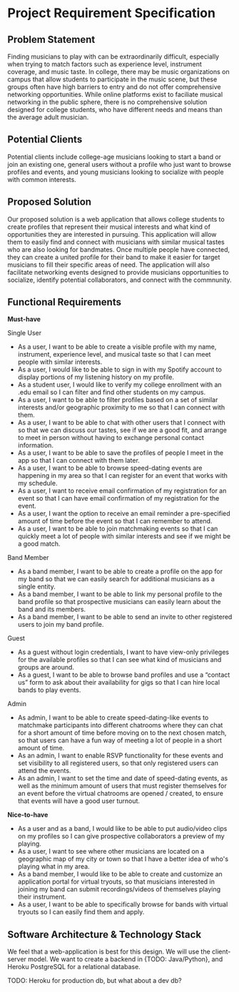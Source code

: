 # Project Requirement Specification

## Problem Statement

Finding musicians to play with can be extraordinarily difficult, especially when trying to match factors such as experience level, instrument coverage, and music taste. In college, there may be music organizations on campus that allow students to participate in the music scene, but these groups often have high barriers to entry and do not offer comprehensive networking opportunities. While online platforms exist to faciliate musical networking in the public sphere, there is no comprehensive solution designed for college students, who have different needs and means than the average adult musician.

## Potential Clients
Potential clients include college-age musicians looking to start a band or join an existing one, 
general users without a profile who just want to browse profiles and events, and young
musicians looking to socialize with people with common interests.

## Proposed Solution

Our proposed solution is a web application that allows college students to create profiles that represent their musical 
interests and what kind of opportunities they are interested in pursuing. This application will allow them to easily find
and connect with musicians with similar musical tastes who are also looking for bandmates. Once multiple people have 
connected, they can create a united profile for their band to make it easier for target musicians to fill their specific 
areas of need. The application will also facilitate networking events designed to provide musicians opportunities to 
socialize, identify potential collaborators, and connect with the commnunity.

## Functional Requirements 

**Must-have**

Single User
- As a user, I want to be able to create a visible profile with my name, instrument, experience level, 
  and musical taste so that I can meet people with similar interests.
- As a user, I would like to be able to sign in with my Spotify account to display portions of my listening history on
  my profile.
- As a student user, I would like to verify my college enrollment with an .edu email so I can filter and find other 
  students on my campus.
- As a user, I want to be able to filter profiles based on a set of similar interests and/or geographic proximity 
  to me so that I can connect with them.
- As a user, I want to be able to chat with other users that I connect with so that we can discuss our tastes,
  see if we are a good fit, and arrange to meet in person without having to exchange personal contact information.
- As a user, I want to be able to save the profiles of people I meet in the app so that I can connect with them later.
- As a user, I want to be able to browse speed-dating events are happening in my area so that I can register for an event that works with my schedule.
- As a user, I want to receive email confirmation of my registration for an event so that I can have email confirmation of my registration for the event.
- As a user, I want the option to receive an email reminder a pre-specified amount of time before the event so that I can remember to attend.
- As a user, I want to be able to join matchmaking events so that I can quickly meet a lot of people with similar interests and see if we might be a good match.


Band Member
- As a band member, I want to be able to create a profile on the app for my band so that we can easily search for 
  additional musicians as a single entity.
- As a band member, I want to be able to link my personal profile to the band profile so that prospective musicians 
  can easily learn about the band and its members.
- As a band member, I want to be able to send an invite to other registered users to join my band profile.
  
Guest
- As a guest without login credentials, I want to have view-only privileges for the available profiles 
  so that I can see what kind of musicians and groups are around.
- As a guest, I want to be able to browse band profiles and use a “contact us” form to ask about their availability for gigs so that I can hire local bands to play events.


Admin
- As admin, I want to be able to create speed-dating-like events to matchmake participants into different chatrooms where they can chat for a short amount of time before moving on to the next chosen match, so that users can have a fun way of meeting a lot of people in a short amount of time. 
- As an admin, I want to enable RSVP functionality for these events and set visibility to all registered users, so that only registered users can attend the events.
- As an admin, I want to set the time and date of speed-dating events, as well as the minimum amount of users that must register themselves for an event before the virtual chatrooms are opened / created, to ensure that events will have a good user turnout.


**Nice-to-have**
- As a user and as a band, I would like to be able to put audio/video clips on my profiles so I can give prospective 
  collaborators a preview of my playing.
- As a user, I want to see where other musicians are located on a geographic map of my city or town so that I have a better idea of who's playing what in my area.
- As a band member, I would like to be able to create and customize an application portal for virtual tryouts, so that 
  musicians interested in joining my band can submit recordings/videos of themselves playing their instrument.
- As a user, I want to be able to specifically browse for bands with virtual tryouts so I can easily find them and apply.


## Software Architecture & Technology Stack
We feel that a web-application is best for this design. We will use the
client-server model. We want to create a backend in {TODO: Java/Python}, and Heroku
PostgreSQL for a relational database.

TODO: Heroku for production db, but what about a dev db? 
